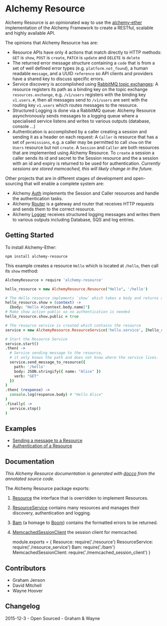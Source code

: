 # Alchemy Resource

Alchemy Resource is an opinionated way to use the
[alchemy-ether](https://github.com/LoyaltyNZ/alchemy-ether)
implementation of the Alchemy Framework to
create a RESTful, scalable and highly available API.

The opinions that Alchemy Resource has are:

* Resource APIs have only 4 actions that match directly to HTTP methods:
  `GET` is `show`, `POST` is `create`, `PATCH` is `update` and `DELETE` is `delete`
* The returned error message structure containing a `code` that is from a set of well defined error types (e.g. `platform.not_found`), a human readable `message`, and a UUID `reference` so API clients and providers have a shared key to discuss specific errors.
* Service discovery is accomplished using [RabbitMQ topic exchanges]((https://www.rabbitmq.com/tutorials/tutorial-five-javascript.html)): A resource registers its path as a binding key on the topic exchange `resources.exchange`, e.g. `/v1/users` registers with the binding key `v1.users.#`, then all messages send to `/v1/users` are sent with the routing key `v1.users` which routes messages to the resource.
* Structured Logging is done via a RabbitMQ queue: Alchemy Resource asynchronously sends messages to a logging queue where a specialised service listens and writes to various outputs (database, console ...)
* Authentication is accomplished by a caller creating a session and sending it as a header on each request: A `Caller` is resource that has a set of `permissions`, e.g. a caller may be permitted to call `show` on the `Users` resource but not `create`. A `Session` and `Caller` are both resources that are implemented using Alchemy Resource. To `create` a session a caller sends its id and secret to the Session resource and the a session with an id and expiry is returned to be used for authentication. *Currently sessions are stored memcached, this will likely change in the future*.

Other projects that are in different stages of development and open-sourcing that will enable a complete system are:

* Alchemy [Auth](https://github.com/LoyaltyNZ/alchemy-auth) implements the Session and Caller resources and handle the authentication tasks.
* Alchemy [Router](https://github.com/LoyaltyNZ/alchemy-router) is a gateway and router that receives HTTP requests and sends them to the correct resource.
* Alchemy [Logger](https://github.com/LoyaltyNZ/alchemy-logger) receives structured logging messages and writes them to various outputs including Database, SQS and log entries.

## Getting Started

To install Alchemy-Ether:

```
npm install alchemy-resource
```

This example creates a resource `Hello` which is located at `/hello`, then call its `show` method:

```coffeescript
AlchemyResource = require 'alchemy-resource'

hello_resource = new AlchemyResource.Resource("Hello", '/hello')

# The Hello resource implements `show` which takes a body and returns a string of the name
hello_resource.show = (context) ->
  {body: "Hello #{context.body.name}"}
# Make show action public so no authentication is needed
hello_resource.show.public = true

# The resource service is created which contains the resource
service = new AlchemyResource.ResourceService('hello.service', [hello_resource])

# Start the Resource Service
service.start()
.then( ->
  # Service sending message to the resource,
  # it only knows the path and does not know where the service lives.
  service.send_message_to_resource({
    path: '/hello'
    body: JSON.stringify({ name: "Alice" })
    verb: "GET"
  })
)
.then( (response) ->
  console.log(response.body) # "Hello Alice"
)
.finally( ->
  service.stop()
)
```


## Examples

* [Sending a message to a Resource](./examples/example_1_send_message.html)
* [Authentication of a Resource](./examples/exmaple_2_authentication.html)

## Documentation

*This Alchemy Resource documentation is generated with [docco](https://jashkenas.github.io/docco/) from the annotated source code.*

The Alchemy Resource package exports:

1. [Resource](./src/resource.html) the interface that is overridden to implement Resources.
2. [ResourceService](./src/resource_service.html) contains many resources and manages their discovery, authentication and logging.
3. [Bam](./src/bam.html) (a homage to [Boom](https://www.npmjs.com/package/boom)) contains the formatted errors to be returned.
4. [MemcachedSessionClient](./src/memcached_session_client.html) the session client for memcached.

    module.exports = {
      Resource:                require('./resource')
      ResourceService:         require('./resource_service')
      Bam:                     require('./bam')
      MemcachedSessionClient:  require('./memcached_session_client')
    }

## Contributors

* Graham Jenson
* David Mitchell
* Wayne Hoover

## Changelog

2015-12-3 - Open Sourced  - Graham & Wayne

